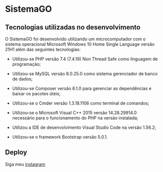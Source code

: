 # SistemaGO
## Tecnologias utilizadas no desenvolvimento
O SistemaGO foi desenvolvido utilizando um microcomputador com o sistema operacional Microsoft Windows 10 Home Single Language versão 21H1 além das seguintes tecnologias:

* Utilizou-se PHP versão 7.4 (7.4.19) Non Thread Safe como linguagem de programação;

* Utilizou-se MySQL versão 8.0.25.0 como sistema gerenciador de banco de dados;

* Utilizou-se Composer versão 6.1.0 para gerenciar as dependências e baixar os pacotes úteis;

* Utilizou-se o Cmder versão 1.3.18.1106 como terminal de comandos;

* Utilizou-se o Microsoft Visual C++ 2015 versão 14.28.29914.0 necessário para o funcionamento do PHP na versão instalada;

* Utilizou a IDE de desenvolvimento Visual Studio Code na versão 1.56.2;

* Utilizou-se o framework Bootstrap versão 5.0.1.

## Deploy
Siga meu [instagram](https://www.instagram.com/marcosvha/)